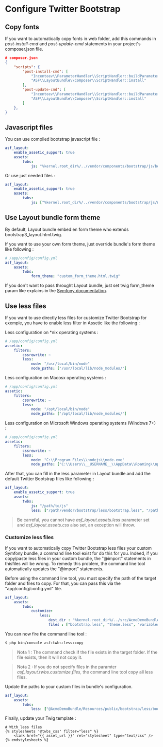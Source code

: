 # Configure Twitter Bootstrap

## Copy fonts

If you want to automatically copy fonts in web folder, add this commands in *post-install-cmd* and *post-update-cmd* statements in your project's composer.json file.

```json
# composer.json
{
    "scripts": {
        "post-install-cmd": [
            "Incenteev\\ParameterHandler\\ScriptHandler::buildParameters",
            "ASF\\LayoutBundle\\Composer\\ScriptHandler::install"
        ],
        "post-update-cmd": [
            "Incenteev\\ParameterHandler\\ScriptHandler::buildParameters",
            "ASF\\LayoutBundle\\Composer\\ScriptHandler::install"
        ]
    },
}
```

## Javascript files

You can use compiled bootstrap javascript file :

```yaml
asf_layout:
    enable_assetic_support: true
    assets:
        twbs:
            js: "%kernel.root_dir%/../vendor/components/bootstrap/js/bootstrap.min.js"
```

Or use just needed files :

```yaml
asf_layout:
    enable_assetic_support: true
    assets:
        twbs:
            js: ["%kernel.root_dir%/../vendor/components/bootstrap/js/modal.min.js", "%kernel.root_dir%/../vendor/components/bootstrap/js/affix.min.js"]
```

## Use Layout bundle form theme

By default, Layout bundle embed en form theme who extends bootstrap3_layout.html.twig.

If you want to use your own form theme, just override bundle's form theme like following :

```yaml
# /app/config/config.yml
asf_layout:
    assets:
        twbs:
            form_theme: "custom_form_theme.html.twig"
```

If you don't want to pass throught Layout bundle, just set twig form_theme param like explains in the [Symfony documentation](http://symfony.com/doc/current/cookbook/form/form_customization.html#form-theming-in-twig).

## Use less files

If you want to use directly less files for customize Twitter Bootstrap for exemple, you have to enable less filter in Assetic like the following :

Less configuration on *nix operating systems :

```yaml
# /app/config/config.yml
assetic:
    filters:
        cssrewrite: ~
        less:
            node: "/usr/local/bin/node"
            node_paths: ["/usr/local/lib/node_modules/"]
```

Less configuration on Macosx operating systems :

```yaml
# /app/config/config.yml
assetic:
    filters:
        cssrewrite: ~
        less:
            node: "/opt/local/bin/node"
            node_paths: ["/opt/local/lib/node_modules/"]
```

Less configuration on Microsoft Windows operating systems (Windows 7+) :

```yaml
# /app/config/config.yml
assetic:
    filters:
        cssrewrite: ~
        less:
            node: "C:\\Program Files\\nodejs\\node.exe"
            node_paths: ["C:\\Users\\__USERNAME__\\AppData\\Roaming\\npm\\node_modules"]
```

After that, you can fill in the less parameter in Layout bundle and add the default Twitter Bootstrap files like following :

```yaml
asf_layout:
    enable_assetic_support: true
    assets:
        twbs:
            js: "/path/to/js"
            less: ["/path/vendor/bootstrap/less/bootstrap.less", "/path/vendor/bootstrap/less/theme.less"]
``` 

> Be carreful, you cannot have *asf_layout.assets.less* parameter set and *asf_layout.assets.css* also set, an exception will throw. 

### Customize less files

If you want to automatically copy Twitter Bootstrap less files your custom Symfony bundle, a command line tool exist for do this for you. Indeed, if you copy/paste less files in your custom bundle, the "@import" statements in thisfiles will be wrong. To remedy this problem, the command line tool automatically updates the "@import" statements.

Before using the command line tool, you must specify the path of the target folder and files to copy. For that, you can pass this via the "app/config/config.yml" file.

```yaml
asf_layout:
    assets:
        twbs:
            customize:
                less:
                    dest_dir : "%kernel.root_dir%/../src/AcmeDemoBundle/Resources/public/bootstrap"
                    files : ["bootstrap.less", "theme.less", "variables.less"]
``` 

You can now fire the command line tool :

```bash
$ php bin/console asf:twbs:less:copy
```

> Nota 1 : The command check if the file exists in the target folder. If the file exists, then it will not copy it.

> Nota 2 : If you do not specify files in the paramter *asf_layout.twbs.customize.files*, the command line tool copy all less files.

Update the paths to your custom files in bundle's configuration.

```yaml
asf_layout:
    assets:
        twbs:
            less: ["@AcmeDemoBundle/Resources/public/bootstrap/less/bootstrap.less", "@AcmeDemoBundle/Resources/public/bootstrap/less/theme.less"]
``` 

Finally, update your Twig template :

```twig
# With less files
{% stylesheets '@twbs_css' filter="less" %}
	<link href="{{ asset_url }}" rel="stylesheet" type="text/css" />
{% endstylesheets %}
```